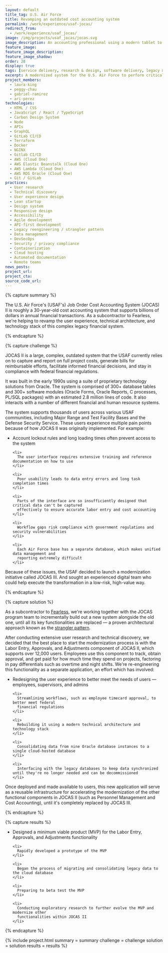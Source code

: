 ```yaml
---
layout: default
title_tag: U.S. Air Force
title: Revamping an outdated cost accounting system
permalink: /work/experience/usaf-jocas/
redirect_from:
  - /work/experience/usaf_jocas/
image: /img/projects/usaf_jocas/jocas.svg
image_description: An accounting professional using a modern tablet to perform accounting functions, with an old desktop system in the background.
feature_image:
feature_image_description:
feature_image_shadow:
order: 28
display: true
tags: [service delivery, research & design, software delivery, legacy modernization, devops, cloud & platforms, data & analytics, apis, security & privacy, defense, air force, laura king, peggy chau, gabriel ramirez, ari perez]
excerpt: A modernized system for the U.S. Air Force to perform critical cost accounting functions.
project_members:
  - laura-king
  - peggy-chau
  - gabriel-ramirez
  - ari-perez
technologies:
  - HTML / CSS
  - JavaScript / React / TypeScript
  - Carbon Design System
  - Node
  - APIs
  - GraphQL
  - GitLab CI/CD
  - Terraform
  - Docker
  - NGINX
  - Gitlab CI/CD
  - AWS (Cloud One)
  - AWS Elastic Beanstalk (Cloud One)
  - AWS Lambda (Cloud One)
  - AWS RDS Oracle (Cloud One)
  - Git / GitLab
practices:
  - User research
  - Technical discovery
  - User experience design
  - Lean startup
  - Design system
  - Responsive design
  - Accessibility
  - Agile development
  - API-first development
  - Legacy reengineering / strangler pattern
  - Data management
  - DevSecOps
  - Security / privacy compliance
  - Containerization
  - Cloud hosting
  - Automated documentation
  - Remote teams
news_posts:
project_url:
project_cta:
source_code_url:
---
```


{% capture summary %}
  <p>
    The U.S. Air Force's (USAF's) Job Order Cost Accounting System (JOCAS) II is
    roughly a 30-year-old cost accounting system that supports billions of dollars
    in annual financial transactions. As a subcontractor to Fearless, we're helping
    to revamp the user experience, technical architecture, and technology stack of
    this complex legacy financial system.
  </p>
{% endcapture %}

{% capture challenge %}
  <p>
    JOCAS II is a large, complex, outdated system that the USAF currently relies on to
    capture and report on full project costs, generate bills for reimbursable efforts,
    facilitate informed financial decisions, and stay in compliance with federal
    financial regulations.
  </p>

  <p>
    It was built in the early 1990s using a suite of proprietary technology solutions from Oracle.
    The system is comprised of 300+ database tables and 300+ software modules (Oracle Forms,
    Oracle Reports, C processes, PL/SQL packages) with an estimated 2.8 million lines of code.
    It also interacts with a number of different financial and human resource systems.
  </p>

  <p>
    The system supports thousands of users across various USAF communities, including Major
    Range and Test Facility Bases and the Defense Security Service. These users experience
    multiple pain points because of how JOCAS II was originally implemented. For example:
  </p>

  <ul>
    <li>
      Account lockout rules and long loading times often prevent access to the system
    </li>

    <li>
      The user interface requires extensive training and reference documentation on how to use
    </li>

    <li>
      Poor usability leads to data entry errors and long task completion times
    </li>

    <li>
      Parts of the interface are so insufficiently designed that critical data can't be captured
      effectively to ensure accurate labor entry and cost accounting
    </li>

    <li>
      Workflow gaps risk compliance with government regulations and security vulnerabilities
    </li>

    <li>
      Each Air Force base has a separate database, which makes unified data management and
      reporting extremely difficult
    </li>
  </ul>

  <p>
    Because of these issues, the USAF decided to launch a modernization initiative called
    JOCAS III. And sought an experienced digital team who could help execute the transformation
    in a low-risk, high-value way.
  </p>
{% endcapture %}

{% capture solution %}
  <p>
    As a subcontractor to <a href="https://fearless.tech/">Fearless</a>, we're working together
    with the JOCAS program team to incrementally build out a new system alongside the old one,
    until all its key functionalities are replaced — a proven architectural approach known
    as the <a href="https://martinfowler.com/bliki/StranglerFigApplication.html">strangler pattern</a>.
  </p>

  <p>
    After conducting extensive user research and technical discovery, we decided that
    the best place to start the modernization process is with the Labor Entry, Approvals,
    and Adjustments component of JOCAS II, which supports over 12,000 users. Employees
    use this component to track, obtain approval, and get paid for how much time they
    spend on projects, factoring in pay differentials such as overtime and night shifts.
    We're re-engineering this functionality as a separate application, an effort which
    has involved:
  </p>

  <ul>
    <li>
      Redesigning the user experience to better meet the needs of users — employees,
      supervisors, and admins
    </li>

    <li>
      Streamlining workflows, such as employee timecard approval, to better meet federal
      financial regulations
    </li>

    <li>
      Rebuilding it using a modern technical architecture and technology stack
    </li>

    <li>
      Consolidating data from nine Oracle database instances to a single cloud-hosted database
    </li>

    <li>
      Interfacing with the legacy databases to keep data synchronized until they're no longer needed and can be decommissioned
    </li>
  </ul>

  <p>
    Once deployed and made available to users, this new application will serve as a
    reusable infrastructure for accelerating the modernization of the other functional
    components in JOCAS II (such as Personnel Management and Cost Accounting), until it's
    completely replaced by JOCAS III.
  </p>
{% endcapture %}

{% capture results %}
  <ul>
    <li>
      Designed a minimum viable product (MVP) for the Labor Entry, Approvals, and
      Adjustments functionality
    </li>

    <li>
      Rapidly developed a prototype of the MVP
    </li>

    <li>
      Began the process of migrating and consolidating legacy data to the cloud database
    </li>

    <li>
      Preparing to beta test the MVP
    </li>

    <li>
      Conducting exploratory research to further evolve the MVP and modernize other
      functionalities within JOCAS II
    </li>
  </ul>
{% endcapture %}

{% include project.html
  summary = summary
  challenge = challenge
  solution = solution
  results = results
%}
